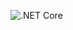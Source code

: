 ![.NET Core](https://github.com/maidadur/MyHouseMaido/workflows/.NET%20Core/badge.svg?branch=master)
